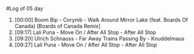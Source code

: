 #Log of 05 day

1. [00:00] Boom Bip - Corymb - Walk Around Mirror Lake (feat. Boards Of Canada) [Boards of Canada Remix]
1. [09:17] Lali Puna - Move On / After All Stop - After All Stop
1. [09:20] Ulrich Schnauss - Far Away Trains Passing By - Knuddelmaus
1. [09:27] Lali Puna - Move On / After All Stop - After All Stop

